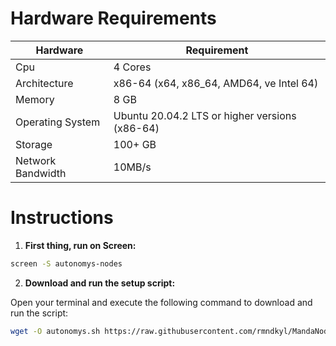 # Hardware Requirements
| Hardware | Requirement |
| ------------- | ---------------- |
Cpu | 4 Cores
Architecture | x86-64 (x64, x86_64, AMD64, ve Intel 64)
Memory | 8 GB
Operating System | Ubuntu 20.04.2 LTS or higher versions (x86-64)
Storage | 100+ GB
Network Bandwidth | 10MB/s 

# Instructions

1. **First thing, run on Screen:**
```bash
screen -S autonomys-nodes
```

2. **Download and run the setup script:**

Open your terminal and execute the following command to download and run the script:

   ```sh
   wget -O autonomys.sh https://raw.githubusercontent.com/rmndkyl/MandaNode/main/Autonomys-Nodes/autonomys.sh && chmod +x autonomys.sh && sed -i 's/\r$//' autonomys.sh && ./autonomys.sh
   ```
